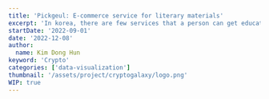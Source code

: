 ```yaml
---
title: 'Pickgeul: E-commerce service for literary materials'
excerpt: 'In korea, there are few services that a person can get educational materials for writing literatures. Pickgeul is a e-commerce system that I created with other people to distribute literary materials to people'
startDate: '2022-09-01'
date: '2022-12-08'
author:
  name: Kim Dong Hun
keyword: 'Crypto'
categories: ['data-visualization']
thumbnail: '/assets/project/cryptogalaxy/logo.png'
WIP: true
---
```

